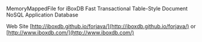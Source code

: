 MemoryMappedFile for iBoxDB Fast Transactional Table-Style Document NoSQL Application Database


Web Site 
[http://iboxdb.github.io/forjava/](http://iboxdb.github.io/forjava/) or [http://www.iboxdb.com/](http://www.iboxdb.com/)
